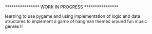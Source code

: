 **************** WORK IN PROGRESS ****************

learning to use pygame and using implementation of logic and data structures to implement
a game of hangman themed around fun music genres !!
